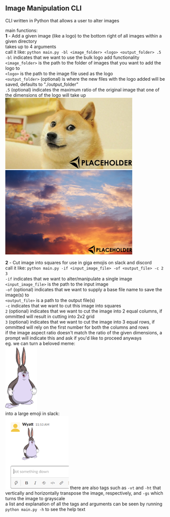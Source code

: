 ## Image Manipulation CLI

CLI written in Python that allows a user to alter images

main functions: <br />
**1** - Add a given image (like a logo) to the bottom right of all images within a given directory <br />
takes up to 4 arguments <br/>
call it like: `python main.py -bl <image_folder> <logo> <output_folder> .5` <br/>
`-bl` indicates that we want to use the bulk logo add functionality <br/>
`<image_folder>` is the path to the folder of images that you want to add the logo to <br/>
`<logo>` is the path to the image file used as the logo <br/>
`<output_folder>` (optional) is where the new files with the logo added will be saved, defaults to "./output_folder" <br/>
`.5` (optional) indicates the maximum ratio of the original image that one of the dimensions of the logo will take up
<img src="./example_images/doge.jpg" width="400">
<img src="./example_images/sky.png" width="400">

**2** - Cut image into squares for use in giga emojis on slack and discord <br/>
call it like: `python main.py -if <input_image_file> -of <output_file> -c 2 3` <br/>
`-if` indicates that we want to alter/manipulate a single image <br/>
`<input_image_file>` is the path to the input image <br/>
`-of` (optional) indicates that we want to supply a base file name to save the image(s) to <br/>
`<output_file>` is a path to the output file(s) <br/>
`-c` indicates that we want to cut this image into squares <br/>
`2` (optional) indicates that we want to cut the image into 2 equal columns, if ommitted will result in cutting into 2x2 grid <br/>
`3` (optional) indicates that we want to cut the image into 3 equal rows, if ommitted will rely on the first number for both the columns and rows <br/>
if the image aspect ratio doesn't match the ratio of the given dimensions, a prompt will indicate this and ask if you'd like to proceed anyways <br/>
eg. we can turn a beloved meme: <br/>
<img src="./example_images/big-chungus.png" width="100"> <br/>
into a large emoji in slack: <br/>
<img src="./example_images/big emoji.PNG" width="200">
there are also tags such as `-vt` and `-ht` that vertically and horizontally transpose the image, respectively, and `-gs` which turns the image to grayscale <br/>
a list and explanation of all the tags and arguments can be seen by running `python main.py -h` to see the help text

